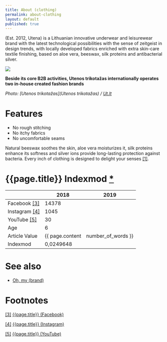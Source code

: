 ```yaml
---
title: About (clothing)
permalink: about-clothing
layout: default
published: true
---
```


(Est. 2012, Utena) is a Lithuanian innovative underwear and leisurewear brand with the latest technological possibilities with the sense of zeitgeist in design trends, with locally developed fabrics enriched with extra skin-care textile finishing, based on aloe vera, beeswax, silk proteins and antibacterial silver.

![](http://www.ut.lt/images/5a7d607cb31451356572fe94?w=860)

**Beside its core B2B activities, Utenos trikotažas internationally operates two in-house created fashion brands**

*Photo: [Utenos trikotažas](Utenos trikotažas) / [Ut.lt](http://www.ut.lt/our-brands)*

# Features

+ No rough stitching
+ No itchy fabrics
+ No uncomfortable seams

Natural beeswax soothes the skin, aloe vera moisturizes it, silk proteins enhance its softness and silver ions provide long-lasting protection against bacteria. Every inch of clothing is designed to delight your senses <span id="a1">[\[1\]](#f1)</span>.

# {{page.title}} Indexmod [*](indexmod)

||2018|2019|
|-|-|-|
|Facebook <span id="a3">[\[3\]](#f3)</span>|14378||
|Instagram <span id="a4">[\[4\]](#f4)</span>|1045||
|YouTube <span id="a5">[\[5\]](#f5)</span>|30||
|Age|6||
|Article Value|{{ page.content | number_of_words }}||
|Indexmod|0,0249648||

# See also

+ [Oh, my (brand)](oh-my-brand)

# Footnotes

[[3]](#a3) <span id="f3"></span> [{{page.title}} (Facebook)](https://goo.gl/aYWoqC)

[[4]](#a4) <span id="f4"></span> [{{page.title}} (Instagram)](https://goo.gl/Qaxa8R)

[[5]](#a5) <span id="f5"></span> [{{page.title}} (YouTube)](https://goo.gl/RL6Wdw)
